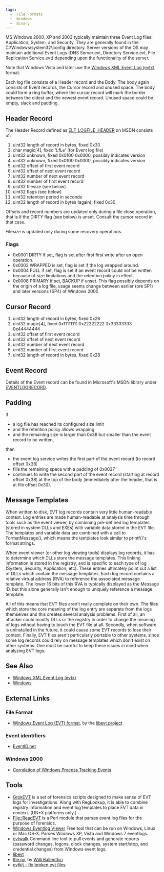 ```yaml
---
tags:
  -  File Formats
  -  Windows
  -  Binary
---
```

MS Windows 2000, XP and 2003 typically maintain three Event Log files:
Application, System, and Security. They are generally found in the
C:\Windows\system32\config directory. Server versions of the OS may
maintain additional Event Logs (DNS Server.evt, Directory Service.evt,
File Replication Service.evt) depending upon the functionality of the
server.

Note that Windows Vista and later use the [Windows XML Event Log
(evtx)](windows_xml_event_log_(evtx).md) format.

Each log file consists of a Header record and the Body. The body again
consists of Event records, the Cursor record and unused space. The body
could form a ring buffer, where the cursor record will mark the border
between the oldest and the newest event record. Unused space could be
empty, slack and padding.

## Header Record

The Header Record defined as
[ELF_LOGFILE_HEADER](http://msdn.microsoft.com/en-us/library/bb309024%28VS.85%29.aspx)
on MSDN consists of:

1.  uint32 length of record in bytes, fixed 0x30
2.  char magic\[4\], fixed 'LfLe' (for Event log file)
3.  uint32 unknown, fixed 0x0100 0x0000, possibly indicates version
4.  uint32 unknown, fixed 0x0100 0x0000, possibly indicates version
5.  uint32 offset of first event record
6.  uint32 offset of next event record
7.  uint32 number of next event record
8.  uint32 number of first event record
9.  uint32 filesize (see below)
10. uint32 flags (see below)
11. uint32 retention period in seconds
12. uint32 length of record in bytes (again), fixed 0x30

Offsets and record numbers are updated only during a file close
operation, that is if the DIRTY flag (see below) is unset. Consult the
cursor record in that case.

Filesize is updated only during some recovery operations.

### Flags

- 0x0001 DIRTY if set, flag is set after first first write after an open
  operation.
- 0x0002 WRAPPED is set, flag is set if the log wrapped around.
- 0x0004 FULL if set, flag is set if an event record could not be
  written because of size limitations and the retention policy in
  effect.
- 0x0008 PRIMARY if set, BACKUP if unset. This flag possibly depends on
  the origin of a log file, usage seems change between earlier (pre SP1)
  and later versions (SP4) of Windows 2000.

## Cursor Record

1.  uint32 length of record in bytes, fixed 0x28
2.  uint32 magic\[4\], fixed 0x11111111 0x22222222 0x33333333 0x44444444
3.  uint32 offset of first event record
4.  uint32 offset of next event record
5.  uint32 number of next event record
6.  uint32 number of first event record
7.  uint32 length of record in bytes, fixed 0x28

## Event Record

Details of the Event record can be found in Microsoft's MSDN library
under
[EVENTLOGRECORD](http://msdn.microsoft.com/library/default.asp?url=/library/en-us/eventlog/base/eventlogrecord_str.asp).

## Padding

If

- a log file has reached its configured size limit
- and the retention policy allows wrapping
- and the remaining size is larger than 0x38 but smaller than the event
  record to be written,

then

- the event log service writes the first part of the event record (to
  record offset 0x38)
- fills the remaining space with a padding of 0x0027
- continues to write the second part of the event record (starting at
  record offset 0x38) at the top of the body (immediately after the
  header, that is at file offset 0x30).

## Message Templates

When written to disk, EVT log records contain very little human-readable
context. Log entries are made human-readable at analysis time through
tools such as the event viewer, by combining pre-defined log templates
(stored in system DLLs and EXEs) with variable data stored in the EVT
file. The templates and variable data are combined with a call to
FormatMessage(), which means the templates look similar to printf()'s
format strings.

When event viewer (or other log viewing tools) displays log records, it
has to determine which DLLs store the message templates. This linking
information is stored in the registry, and is specific to each type of
log (System, Security, Application, etc). These entries ultimately point
out a list of DLLs which contain the message templates. Each log record
contains a relative virtual address (RVA) to reference the associated
message template. The lower 16 bits of this RVA is typically displayed
as the Message ID, but this alone generally isn't enough to uniquely
reference a message template.

All of this means that EVT files aren't really complete on their own.
The files which store the core meaning of the log entry are separate
from the logs themselves and this creates several analysis problems.
First of all, an attacker could modify DLLs or the registry in order to
change the meaning of logs without having to touch the EVT file at all.
Secondly, when software is uninstalled in the future, it could cause
some EVT records to lose their context. Finally, EVT files aren't
particularly portable to other systems, since some log records could
rely on message templates which don't exist on other systems. One must
be careful to keep these issues in mind when analyzing EVT logs.

## See Also

- [Windows XML Event Log
  (evtx)](windows_xml_event_log_(evtx).md)
- [Windows](windows.md)

## External Links

### File Format

- [Windows Event Log (EVT)
  format](http://code.google.com/p/libevt/downloads/detail?name=Windows%20Event%20Log%20%28EVT%29.pdf),
  by the [libevt project](libevt.md)

### Event identifiers

- [EventID.net](http://eventid.net/)

### Windows 2000

- [Correlation of Windows Process Tracking
  Events](http://www.eventreporter.com/common/en/securityreference/win-eventcorrelation-processtracking.php)

## Tools

- [GrokEVT](http://projects.sentinelchicken.org/grokevt) is a set of
  forensics scripts designed to make sense of EVT logs for
  investigations. Along with RegLookup, it is able to combine registry
  information and event log templates to place EVT data in context.
  (UN\*X platforms only.)
- [<File::ReadEVT>](http://www.cpan.org/modules/by-authors/id/H/HC/HCARVEY/)
  is a Perl module that parses event log files for the purpose of
  forensics.
- [Windows Eventlog
  Viewer](http://www.tzworks.net/prototype_page.php?proto_id=4) Free
  tool that can be run on Windows, Linux or Mac OS-X. Parses Windows XP,
  Vista and Windows 7 eventlogs.
- [evtwalk](http://www.tzworks.net/prototype_page.php?proto_id=25)
  Command line tool to pull events and generate reports (password
  changes, logons, clock changes, system start/stop, and credential
  changes) from Windows event logs.
- [libevt](libevt.md)
- [lfle.py](https://github.com/williballenthin/LfLe), by [Willi
  Ballenthin](willi_ballenthin.md)
- [evtkit - fix broken evt files](https://github.com/yarox24/evtkit)

